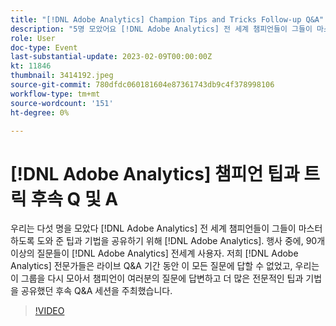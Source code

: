 ```yaml
---
title: "[!DNL Adobe Analytics] Champion Tips and Tricks Follow-up Q&A"
description: "5명 모았어요 [!DNL Adobe Analytics] 전 세계 챔피언들이 그들이 마스터하도록 도와 준 팁과 기법을 공유하기 위해 [!DNL Adobe Analytics]. During the event, over 90 questions were asked by [!DNL Adobe Analytics] 전세계 사용자. 저희 [!DNL Adobe Analytics] 전문가들은 라이브 Q&A 기간 동안 이 모든 질문에 답할 수 없었고, 우리는 이 그룹을 다시 모아서 챔피언이 여러분의 질문에 답변하고 더 많은 전문적인 팁과 기법을 공유했던 후속 Q&A 세션을 주최했다."
role: User
doc-type: Event
last-substantial-update: 2023-02-09T00:00:00Z
kt: 11846
thumbnail: 3414192.jpeg
source-git-commit: 780dfdc060181604e87361743db9c4f378998106
workflow-type: tm+mt
source-wordcount: '151'
ht-degree: 0%

---
```



# [!DNL Adobe Analytics] 챔피언 팁과 트릭 후속 Q 및 A

우리는 다섯 명을 모았다 [!DNL Adobe Analytics] 전 세계 챔피언들이 그들이 마스터하도록 도와 준 팁과 기법을 공유하기 위해 [!DNL Adobe Analytics]. 행사 중에, 90개 이상의 질문들이 [!DNL Adobe Analytics] 전세계 사용자. 저희 [!DNL Adobe Analytics] 전문가들은 라이브 Q&amp;A 기간 동안 이 모든 질문에 답할 수 없었고, 우리는 이 그룹을 다시 모아서 챔피언이 여러분의 질문에 답변하고 더 많은 전문적인 팁과 기법을 공유했던 후속 Q&amp;A 세션을 주최했습니다.

>[!VIDEO](https://video.tv.adobe.com/v/3414192/?quality=12&learn=on)
